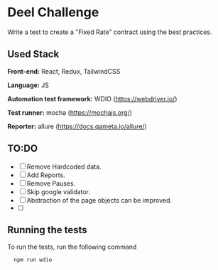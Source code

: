 
# Deel Challenge

Write a test to create a "Fixed Rate" contract using the best practices.


## Used Stack

**Front-end:** React, Redux, TailwindCSS

**Language:** JS

**Automation test framework:** WDIO (https://webdriver.io/)

**Test runner:** mocha (https://mochajs.org/)

**Reporter:** allure (https://docs.qameta.io/allure/)




## TO:DO


- [ ] Remove Hardcoded data.
- [ ] Add Reports.
- [ ] Remove Pauses.
- [ ] Skip google validator.
- [ ] Abstraction of the page objects can be improved.
- [ ] 
## Running the tests

To run the tests, run the following command

```bash
  npm run wdio
```

